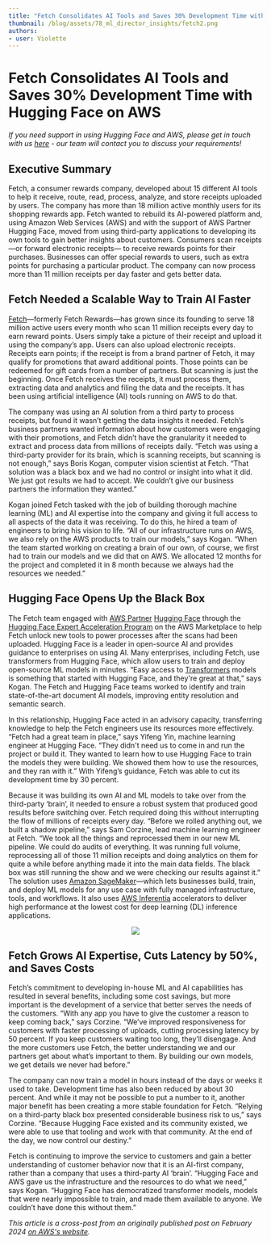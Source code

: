 ```yaml
---
title: "Fetch Consolidates AI Tools and Saves 30% Development Time with Hugging Face on AWS"
thumbnail: /blog/assets/78_ml_director_insights/fetch2.png
authors:
- user: Violette
---
```


# Fetch Consolidates AI Tools and Saves 30% Development Time with Hugging Face on AWS

_If you need support in using Hugging Face and AWS, please get in touch with us [here](https://huggingface.co/contact/sales?from=support) - our team will contact you to discuss your requirements!_

## Executive Summary

Fetch, a consumer rewards company, developed about 15 different AI tools to help it receive, route, read, process, analyze, and store receipts uploaded by users. The company has more than 18 million active monthly users for its shopping rewards app. Fetch wanted to rebuild its AI-powered platform and, using Amazon Web Services (AWS) and with the support of AWS Partner Hugging Face, moved from using third-party applications to developing its own tools to gain better insights about customers. Consumers scan receipts —or forward electronic receipts— to receive rewards points for their purchases. Businesses can offer special rewards to users, such as extra points for purchasing a particular product. The company can now process more than 11 million receipts per day faster and gets better data.

## Fetch Needed a Scalable Way to Train AI Faster

[Fetch](https://fetch.com/)—formerly Fetch Rewards—has grown since its founding to serve 18 million active users every month who scan 11 million receipts every day to earn reward points. Users simply take a picture of their receipt and upload it using the company’s app. Users can also upload electronic receipts. Receipts earn points; if the receipt is from a brand partner of Fetch, it may qualify for promotions that award additional points. Those points can be redeemed for gift cards from a number of partners. But scanning is just the beginning. Once Fetch receives the receipts, it must process them, extracting data and analytics and filing the data and the receipts. It has been using artificial intelligence (AI) tools running on AWS to do that.

The company was using an AI solution from a third party to process receipts, but found it wasn’t getting the data insights it needed. Fetch’s business partners wanted information about how customers were engaging with their promotions, and Fetch didn’t have the granularity it needed to extract and process data from millions of receipts daily. “Fetch was using a third-party provider for its brain, which is scanning receipts, but scanning is not enough,” says Boris Kogan, computer vision scientist at Fetch. “That solution was a black box and we had no control or insight into what it did. We just got results we had to accept. We couldn’t give our business partners the information they wanted.”

Kogan joined Fetch tasked with the job of building thorough machine learning (ML) and AI expertise into the company and giving it full access to all aspects of the data it was receiving. To do this, he hired a team of engineers to bring his vision to life. “All of our infrastructure runs on AWS, we also rely on the AWS products to train our models,” says Kogan. “When the team started working on creating a brain of our own, of course, we first had to train our models and we did that on AWS. We allocated 12 months for the project and completed it in 8 month because we always had the resources we needed.”

## Hugging Face Opens Up the Black Box

The Fetch team engaged with [AWS Partner](https://partners.amazonaws.com/partners/0010h00001jBrjVAAS/Hugging%20Face%20Inc) [Hugging Face](https://huggingface.co/) through the [Hugging Face Expert Acceleration Program](https://aws.amazon.com/marketplace/pp/prodview-z6gp22wkcvdt2/) on the AWS Marketplace to help Fetch unlock new tools to power processes after the scans had been uploaded. Hugging Face is a leader in open-source AI and provides guidance to enterprises on using AI. Many enterprises, including Fetch, use transformers from Hugging Face, which allow users to train and deploy open-source ML models in minutes. “Easy access to [Transformers](https://huggingface.co/docs/transformers/index) models is something that started with Hugging Face, and they're great at that,” says Kogan. The Fetch and Hugging Face teams worked to identify and train state-of-the-art document AI models, improving entity resolution and semantic search.

In this relationship, Hugging Face acted in an advisory capacity, transferring knowledge to help the Fetch engineers use its resources more effectively. “Fetch had a great team in place,” says Yifeng Yin, machine learning engineer at Hugging Face. “They didn't need us to come in and run the project or build it. They wanted to learn how to use Hugging Face to train the models they were building. We showed them how to use the resources, and they ran with it.” With Yifeng’s guidance, Fetch was able to cut its development time by 30 percent.

Because it was building its own AI and ML models to take over from the third-party ‘brain’, it needed to ensure a robust system that produced good results before switching over. Fetch required doing this without interrupting the flow of millions of receipts every day. “Before we rolled anything out, we built a shadow pipeline,” says Sam Corzine, lead machine learning engineer at Fetch. “We took all the things and reprocessed them in our new ML pipeline. We could do audits of everything. It was running full volume, reprocessing all of those 11 million receipts and doing analytics on them for quite a while before anything made it into the main data fields. The black box was still running the show and we were checking our results against it.” The solution uses [Amazon SageMaker](https://aws.amazon.com/sagemaker/)—which lets businesses build, train, and deploy ML models for any use case with fully managed infrastructure, tools, and workflows. It also uses [AWS Inferentia](https://aws.amazon.com/machine-learning/inferentia/) accelerators to deliver high performance at the lowest cost for deep learning (DL) inference applications.

<p align="center">
    <img src="https://huggingface.co/datasets/huggingface/documentation-images/resolve/main/blog/llama2-non-engineers/fetch3.jpg"><br>
</p>

## Fetch Grows AI Expertise, Cuts Latency by 50%, and Saves Costs

Fetch’s commitment to developing in-house ML and AI capabilities has resulted in several benefits, including some cost savings, but more important is the development of a service that better serves the needs of the customers. “With any app you have to give the customer a reason to keep coming back,” says Corzine. “We’ve improved responsiveness for customers with faster processing of uploads, cutting processing latency by 50 percent. If you keep customers waiting too long, they’ll disengage. And the more customers use Fetch, the better understanding we and our partners get about what’s important to them. By building our own models, we get details we never had before.”

The company can now train a model in hours instead of the days or weeks it used to take. Development time has also been reduced by about 30 percent. And while it may not be possible to put a number to it, another major benefit has been creating a more stable foundation for Fetch. “Relying on a third-party black box presented considerable business risk to us,” says Corzine. “Because Hugging Face existed and its community existed, we were able to use that tooling and work with that community. At the end of the day, we now control our destiny.”

Fetch is continuing to improve the service to customers and gain a better understanding of customer behavior now that it is an AI-first company, rather than a company that uses a third-party AI ‘brain’. “Hugging Face and AWS gave us the infrastructure and the resources to do what we need,” says Kogan. “Hugging Face has democratized transformer models, models that were nearly impossible to train, and made them available to anyone. We couldn’t have done this without them.”


_This article is a cross-post from an originally published post on February 2024 [on AWS's website](https://aws.amazon.com/fr/partners/success/fetch-hugging-face/)._
